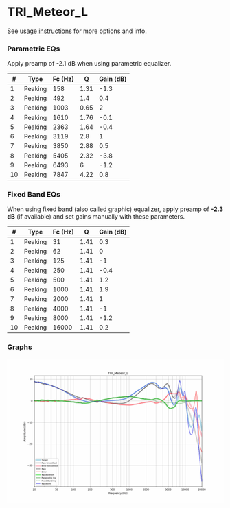 # TRI_Meteor_L
See [usage instructions](https://github.com/jaakkopasanen/AutoEq#usage) for more options and info.

### Parametric EQs
Apply preamp of -2.1 dB when using parametric equalizer.

|   # | Type    |   Fc (Hz) |    Q |   Gain (dB) |
|-----|---------|-----------|------|-------------|
|   1 | Peaking |       158 | 1.31 |        -1.3 |
|   2 | Peaking |       492 | 1.4  |         0.4 |
|   3 | Peaking |      1003 | 0.65 |         2   |
|   4 | Peaking |      1610 | 1.76 |        -0.1 |
|   5 | Peaking |      2363 | 1.64 |        -0.4 |
|   6 | Peaking |      3119 | 2.8  |         1   |
|   7 | Peaking |      3850 | 2.88 |         0.5 |
|   8 | Peaking |      5405 | 2.32 |        -3.8 |
|   9 | Peaking |      6493 | 6    |        -1.2 |
|  10 | Peaking |      7847 | 4.22 |         0.8 |

### Fixed Band EQs
When using fixed band (also called graphic) equalizer, apply preamp of **-2.3 dB** (if available) and set gains manually with these parameters.

|   # | Type    |   Fc (Hz) |    Q |   Gain (dB) |
|-----|---------|-----------|------|-------------|
|   1 | Peaking |        31 | 1.41 |         0.3 |
|   2 | Peaking |        62 | 1.41 |         0   |
|   3 | Peaking |       125 | 1.41 |        -1   |
|   4 | Peaking |       250 | 1.41 |        -0.4 |
|   5 | Peaking |       500 | 1.41 |         1.2 |
|   6 | Peaking |      1000 | 1.41 |         1.9 |
|   7 | Peaking |      2000 | 1.41 |         1   |
|   8 | Peaking |      4000 | 1.41 |        -1   |
|   9 | Peaking |      8000 | 1.41 |        -1.2 |
|  10 | Peaking |     16000 | 1.41 |         0.2 |

### Graphs
![](./TRI_Meteor_L.png)
